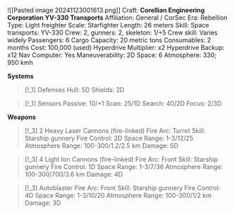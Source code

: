 ![[Pasted image 20241123001613.png]]
Craft: **Corellian Engineering Corporation YV-330 Transports**
Affiliation: General / CorSec
Era: Rebellion
Type: Light freighter
Scale: Starfighter
Length: 26 meters
Skill: Space transports: YV-330
Crew: 2, gunners: 2, skeleton: 1/+5
Crew skill: Varies widely
Passengers: 6
Cargo Capacity: 20 metric tons
Consumables: 2 months
Cost: 100,000 (used)
Hyperdrive Multiplier: x2
Hyperdrive Backup: x12
Nav Computer: Yes
Maneuverability: 2D
Space: 6
Atmosphere: 330; 950 kmh

**Systems**
> [!_1] Defenses
> Hull: 5D
> Shields: 2D

> [!_1] Sensors
> Passive: 10/+1
> Scan: 25/1D
> Search: 40/2D
> Focus: 2/3D

**Weapons**
> [!_3] 2 Heavy Laser Cannons (fire-linked)
> Fire Arc: Turret
> Skill: Starship gunnery
> Fire Control: 2D
> Space Range: 1-3/12/25
> Atmosphere Range: 100-300/1.2/2.5 km
> Damage: 5D

> [!_3] 4 Light Ion Cannons (fire-linked)
> Fire Arc: Front
> Skill: Starship gunnery
> Fire Control: 1D
> Space Range: 1-3/7/36
> Atmosphere Range: 100-300/700/3.6 km
> Damage: 4D

> [!_3] Autoblaster
> Fire Arc: Front
> Skill: Starship gunnery
> Fire Control: 4D
> Space Range: 1-3/10/20
> Atmosphere Range: 100-300/1/2 km
> Damage: 3D